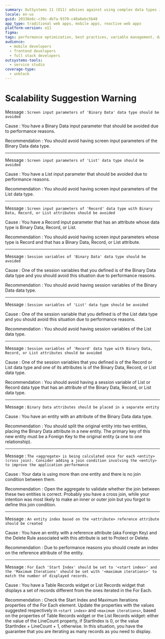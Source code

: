 ```yaml
---
summary: OutSystems 11 (O11) advises against using complex data types in screen and session variables to enhance performance.
locale: en-us
guid: 20338e6c-c39c-4b7a-9370-c40a6ebc5b48
app_type: traditional web apps, mobile apps, reactive web apps
platform-version: o11
figma:
tags: performance optimization, best practices, variable management, data types, scalability
audience:
  - mobile developers
  - frontend developers
  - full stack developers
outsystems-tools:
  - service studio
coverage-type:
  - unblock
---
```


# Scalability Suggestion Warning

Message
:   `Screen input parameters of 'Binary Data' data type should be avoided`

Cause
:   You have a Binary Data input parameter that should be avoided due to performance reasons.

Recommendation
:   You should avoid having screen input parameters of the Binary Data data type.

---

Message
:   `Screen input parameters of 'List' data type should be avoided`

Cause
:   You have a List input parameter that should be avoided due to performance reasons.

Recommendation
:   You should avoid having screen input parameters of the List data type.

---

Message
:   `Screen input parameters of 'Record' data type with Binary Data, Record, or List attributes should be avoided`

Cause
:   You have a Record input parameter that has an attribute whose data type is Binary Data, Record, or List.

Recommendation
:   You should avoid having screen input parameters whose type is Record and that has a Binary Data, Record, or List attribute.

---

Message
:   `Session variables of 'Binary Data' data type should be avoided`

Cause
:   One of the session variables that you defined is of the Binary Data data type and you should avoid this situation due to performance reasons.

Recommendation
:   You should avoid having session variables of the Binary Data data type.

---

Message
:   `Session variables of 'List' data type should be avoided`

Cause
:   One of the session variable that you defined is of the List data type and you should avoid this situation due to performance reasons.

Recommendation
:   You should avoid having session variables of the List data type.

---

Message
:   `Session variables of 'Record' data type with Binary Data, Record, or List attributes should be avoided`

Cause
:   One of the session variables that you defined is of the Record or List data type and one of its attributes is of the Binary Data, Record, or List data type.

Recommendation
:   You should avoid having a session variable of List or Record data type that has an attribute of the Binary Data, Record, or List data type.

---

Message
:   `Binary Data attributes should be placed in a separate entity`

Cause
:   You have an entity with an attribute of the Binary Data data type.

Recommendation
:   You should split the original entity into two entities, placing the Binary Data attribute in a new entity. The primary key of this new entity must be a Foreign Key to the original entity (a one to one relationship).

---

Message
:   `The <aggregate> is being calculated once for each <entity> (cross join). Consider adding a join condition involving the <entity> to improve the application performance`

Cause
:   Your data is using more than one entity and there is no join condition between them.

Recommendation
:   Open the aggregate to validate whether the join between these two entities is correct. Probably you have a cross join, while your intention was most likely to make an inner or outer join but you forgot to define this join condition.

---

Message
:   `An entity index based on the <attribute> reference attribute should be created`

Cause
:   You have an entity with a reference attribute (aka Foreign Key) and the Delete Rule associated with this attribute is set to Protect or Delete.

Recommendation
:   Due to performance reasons you should create an index on the reference attribute of the entity.

---

Message
:   `For Each 'Start Index' should be set to '<start index>' and the 'Maximum Iterations' should be set with '<maximum iterations>' to match the number of displayed records.`

Cause
:   You have a Table Records widget or List Records widget that displays a set of records different from the ones iterated in the For Each.

Recommendation
:   Check the Start Index and Maximum Iterations properties of the For Each element. Update the properties with the values suggested respectively in `<start index>` and `<maximum iterations>`, based on the properties of Table Records widget or the List Records widget: either the value of the LineCount property, if StartIndex is 0, or the value StartIndex + LineCount + 1, otherwise. In this situation, you have the guarantee that you are iterating as many records as you need to display. 

